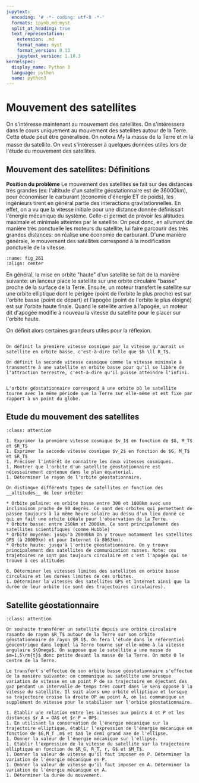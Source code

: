 ```yaml
---
jupytext:
  encoding: '# -*- coding: utf-8 -*-'
  formats: ipynb,md:myst
  split_at_heading: true
  text_representation:
    extension: .md
    format_name: myst
    format_version: 0.13
    jupytext_version: 1.10.3
kernelspec:
  display_name: Python 3
  language: python
  name: python3
---
```

# Mouvement des satellites

On s'intéresse maintenant au mouvement des satellites. On s'intéressera dans le cours uniquement au mouvement des satellites autour de la Terre. Cette étude peut être généralisée. On notera $M_T$ la masse de la Terre et $m$ la masse du satellite. On veut s'intéresser à quelques données utiles lors de l'étude du mouvement des satellites.


## Mouvement des satellites: Définitions


__Position du problème__
Le mouvement des satellites se fait sur des distances très grandes (ex: l'altitude d'un satellite géostationnaire est de 36000km), pour économiser le carburant (économie d'énergie ET de poids), les ingénieurs tirent en général partie des interactions gravitationnelles. En effet, on a vu que la vitesse initiale pour une distance donnée définissait l'énergie mécanique du système. Celle-ci permet de prévoir les altitudes maximale et minimale atteintes par le satellite. On peut donc, en allumant de manière très ponctuelle les moteurs du satellite, lui faire parcourir des très grandes distances: on réalise une économie de carburant. D'une manière générale, le mouvement des satellites correspond à la modification ponctuelle de la vitesse.

```{figure} ./images/meca_transfert_sat.jpg
:name: fig_261
:align: center

```

En général, la mise en orbite "haute" d'un satellite se fait de la manière suivante: un lanceur place le satellite sur une orbite circulaire "basse" proche de la surface de la Terre. Ensuite, un moteur transfert le satellite sur une orbite elliptique dont le périgée (point de l'orbite le plus proche) est sur l'orbite basse (point de départ) et l'apogée (point de l'orbite le plus éloigné) est sur l'orbite haute finale. Quand le satellite arrive à l'apogée, un moteur dit d'apogée modifie à nouveau la vitesse du satellite pour le placer sur l'orbite haute.

On définit alors certaines grandeurs utiles pour la réflexion.


````{important} __Définition : Vitesses cosmiques__

On définit la première vitesse cosmique par la vitesse qu'aurait un satellite en orbite basse, c'est-à-dire telle que $h \ll R_T$.

On définit la seconde vitesse cosmique comme la vitesse minimale à transmettre à une satellite en orbite basse pour qu'il se libère de l'attraction terrestre, c'est-à-dire qu'il puisse atteindre l'infini.

````

````{important} __Définition : Orbite géostationnaire__

L'orbite géostationnaire correspond à une orbite où le satellite tourne avec la même période que la Terre sur elle-même et est fixe par rapport à un point du globe.

````

## Etude du mouvement des satellites

````{admonition} Exercice 
:class: attention

1. Exprimer la première vitesse cosmique $v_1$ en fonction de $G, M_T$ et $R_T$
1. Exprimer la seconde vitesse cosmique $v_2$ en fonction de $G, M_T$ et $R_T$
1. Préciser l'intérêt de connaître les deux vitesses cosmiques.
1. Montrer que l'orbite d'un satellite géostationnaire est nécessairement contenue dans le plan équatorial.
1. Déterminer le rayon de l'orbite géostationnaire.

On distingue différents types de satellites en fonction des __altitudes__ de leur orbite:

* Orbite polaire: en orbite basse entre 300 et 1000km avec une inclinaison proche de 90 degrés. Ce sont des orbites qui permettent de passee toujours à la même heure solaire au dessu d'un lieu donné ce qui en fait une orbite idéale pour l'observation de la Terre.
* Orbite basse: entre 250km et 2000km. Ce sont principalement des satellites scientifiques (comme Hubble)
* Orbite moyenne: jusqu'à 20000km On y trouve notamment les satellites GPS (à 20000km) et pour Internet (à 8063km).
* Orbite haute: jusqu'à l'orbite géostationnaire. On y trouve principalement des satellites de communication russes. Note: ces trajetoires ne sont pas toujours circulaire et c'est l'apogée qui se trouve à ces altitudes

6. Déterminer les vitesses limites des satellites en orbite basse circulaire et les durées limites de ces orbites.
1. Déterminer la vitesses des satellites GPS et Internet ainsi que la durée de leur orbite (ce sont des trajectoires circulaires).

````

## Satellite géostationnaire

````{admonition} Exercice 
:class: attention

On souhaite transférer un satellite depuis une orbite circulaire rasante de rayon $R_T$ autour de la Terre sur son orbite géostationnaire de rayon $R_G$. On fera l'étude dans le référentiel géocentrique dans lequel la Terre tourne sur elle-même à la vitesse angulaire $\Omega$. On suppose que le satellite a une masse de $m=1,5\rm{t}$ donc petite devant la masse de la Terre. On note O le centre de la Terre.

Le transfert s'effectue de son orbite basse géostationnaire s'effectue de la manière suivante: on communique au satellite une brusque variation de vitesse en un point P de sa trajectoire en éjectant des gaz pendant un intervalle de temps très court dans le sens opposé à la vitesse du satellite. Il suit alors une orbite elliptique et lorsque sa trajectoire croise la droite OP au point A, on lui communique un supplément de vitesse pour le stabiliser sur l'orbite géostationnaire.

1. Etablir une relation entre les vitesses aux points A et P et les distances $r_A = OA$ et $r_P = OP$.
1. En utilisant la conservation de l'énergie mécanique sur la trajectoire elliptique, établir l'expression de l'énergie mécanique en fonction de $G,M_T ,m$ et $a$ le demi grand axe de l'ellipse.
1. Donner la valeur de l'énergie mécanique sur l'ellipse.
1. Etablir l'expression de la vitesse du satellite sur la trajectoire elliptique en fonction de $R_G, R_T, r, G$ et $M_T$.
1. Donner la valeur de vitesse qu'il faut imposer en P. Déterminer la variation de l'énergie mécanique en P.
1. Donner la valeur de vitesse qu'il faut imposer en A. Déterminer la variation de l'énergie mécanique en A.
1. Déterminer la durée du mouvement.

````

